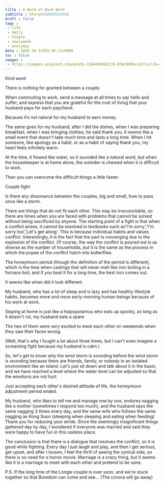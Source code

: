 ```yaml
---
title : A Word of Warm Word
subtitle : Story#202010310336
draft : false
tags :
 - life
 - daily
 - Couple
 - newlyweds
 - everyday
date : 2020-10-31T03:36:12+0900
toc : false
images : 
 - https://images.unsplash.com/photo-1584410802135-038c9b9bca15?ixlib=rb-1.2.1&q=80&fm=jpg&crop=entropy&cs=tinysrgb&w=1080&fit=max&ixid=eyJhcHBfaWQiOjE1NTU0OX0
---
```

Kind word  

There is nothing for granted between a couple.  

When commuting to work, send a message at all times to say hello and suffer, and express that you are grateful for the cost of living that your husband pays for each paycheck.  

Because it’s not natural for my husband to earn money.  

The same goes for my husband, after I did the dishes, when I was preparing breakfast, when I was bringing clothes, he said thank you. It seems like a small event that doesn't take much time and lasts a long time. When I hit someone, like apology as a habit, or as a habit of saying thank you, my heart feels infinitely warm.  

At the time, it flowed like water, so it sounded like a natural word, but when the housekeeper is at home alone, the outsider is chewed when it is difficult to work.  

Then you can overcome the difficult things a little faster.  

Couple fight  

Is there any dissonance between the couples, big and small, how to pass once like a storm.  

There are things that do not fit each other. This may be irreconcilable, so there are times when you are faced with problems that cannot be solved without being sacrificed by anyone. The starting point of a fight is that when a conflict arises, it cannot be resolved in textbooks such as'I'm sorry','I'm sorry too','Let's get along'. This is because individual habits and values conflict. Interestingly, it is the fact that the part is converging due to the explosion of the conflict. Of course, the way the conflict is poured out is as diverse as the number of households, but it is the same as the process in which the pupae of the conflict hatch into butterflies.  

The honeymoon period (though the definition of the period is different), which is the time when castings that will never melt like iron boiling in a furnace boil, and if you beat it for a long time, the best iron comes out.  

It seems like when did it look different.  

My husband, who has a lot of sleep and is lazy and has healthy lifestyle habits, becomes more and more early-morning human beings because of his work at work.  

Staying at home is just like a hippopotamus who eats up quickly, as long as it doesn't rot, my husband eats a spare  

The two of them were very excited to meet each other on weekends when they saw their faces wrong.  

(Well, that's why I fought a lot about three times, but I can't even imagine a screaming fight because my husband is calm.)  

So, let's get to know why the wind storm is sounding before the wind storm is sounding because there are friends, family, or nobody in an isolated environment like an island. Let's just sit down and talk about it in the basin, and we have reached a level where the water level can be adjusted so that the emotions are not hurt.  

Just accepting each other's desired attitude of life, the honeymoon adjustment period ended.  

My husband, who likes to tell me and manage one by one, endures nagging like a mother (sometimes I respond too much), and the husband says the same nagging 3 times every day, and the same wife who follows the same nagging as Kong Soon (sleeping when sleeping and eating when feeding) Thank you for reducing your stride. Since the seemingly insignificant things gathered day by day, I wondered if everyone was married and said they were happy to have fun in this useless place.  

The conclusion is that there is a dialogue that resolves the conflict, so it is good while fighting. Every day I just laugh and play, and then I get serious, get upset, and after I loosen, I feel the thrill of seeing the cynical side, so there is no need for a horror movie. Marriage is a crazy thing, but it seems like it is a marriage to meet with each other and pretend to be sane.  

P.S. If the long time of the Longie couple is over soon, and we're stuck together so that Boredom can come and see... (The corona will go away)
